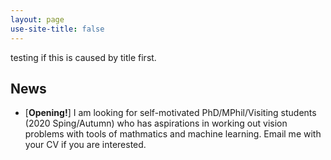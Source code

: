 ```yaml
---
layout: page
use-site-title: false
---
```

testing if this is caused by title first.
## News
- [**Opening!**] I am looking for self-motivated PhD/MPhil/Visiting students (2020 Sping/Autumn) who has aspirations in working out vision problems with tools of mathmatics and machine learning. Email me with your CV if you are interested.
